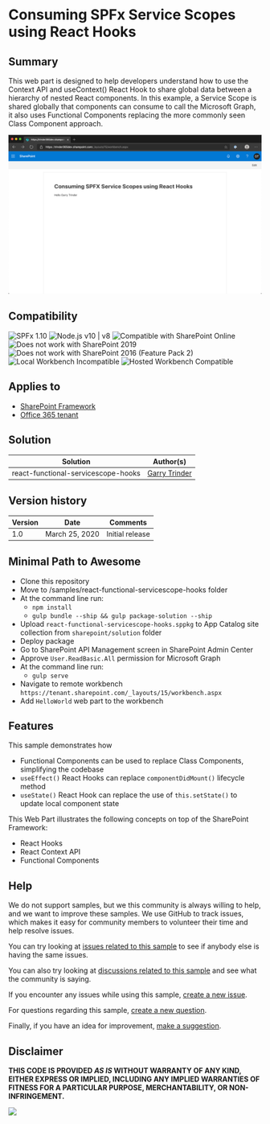 # Consuming SPFx Service Scopes using React Hooks

## Summary

This web part is designed to help developers understand how to use the Context API and useContext() React Hook to share global data between a hierarchy of nested React components. In this example, a Service Scope is shared globally that components can consume to call the Microsoft Graph, it also uses Functional Components replacing the more commonly seen Class Component approach.

![web part](webpart.png)

## Compatibility

![SPFx 1.10](https://img.shields.io/badge/SPFx-1.10.0-green.svg) 
![Node.js v10 | v8](https://img.shields.io/badge/Node.js-v10%20%7C%20v8-green.svg) 
![Compatible with SharePoint Online](https://img.shields.io/badge/SharePoint%20Online-Compatible-green.svg)
![Does not work with SharePoint 2019](https://img.shields.io/badge/SharePoint%20Server%202019-Incompatible-red.svg)
![Does not work with SharePoint 2016 (Feature Pack 2)](https://img.shields.io/badge/SharePoint%20Server%202016%20(Feature%20Pack%202)-Incompatible-red.svg "SharePoint Server 2016 Feature Pack 2 requires SPFx 1.1")
![Local Workbench Incompatible](https://img.shields.io/badge/Local%20Workbench-Incompatible-red.svg "Requires access to the context API")
![Hosted Workbench Compatible](https://img.shields.io/badge/Hosted%20Workbench-Compatible-green.svg)

## Applies to

* [SharePoint Framework](https://docs.microsoft.com/sharepoint/dev/spfx/sharepoint-framework-overview)
* [Office 365 tenant](https://docs.microsoft.com/sharepoint/dev/spfx/set-up-your-development-environment)

## Solution

Solution|Author(s)
--------|---------
react-functional-servicescope-hooks | [Garry Trinder](https://github.com/garrytrinder)

## Version history

Version|Date|Comments
-------|----|--------
1.0|March 25, 2020|Initial release

## Minimal Path to Awesome

* Clone this repository
* Move to /samples/react-functional-servicescope-hooks folder
* At the command line run:
  * `npm install`
  * `gulp bundle --ship && gulp package-solution --ship`
* Upload `react-functional-servicescope-hooks.sppkg` to App Catalog site collection from `sharepoint/solution` folder
* Deploy package
* Go to SharePoint API Management screen in SharePoint Admin Center
* Approve `User.ReadBasic.All` permission for Microsoft Graph
* At the command line run:
  * `gulp serve`
* Navigate to remote workbench `https://tenant.sharepoint.com/_layouts/15/workbench.aspx`
* Add `HelloWorld` web part to the workbench

## Features

This sample demonstrates how 
 
 * Functional Components can be used to replace Class Components, simplifying the codebase
 * `useEffect()` React Hooks can replace `componentDidMount()` lifecycle method 
 * `useState()` React Hook can replace the use of `this.setState()` to update local component state

This Web Part illustrates the following concepts on top of the SharePoint Framework:

* React Hooks
* React Context API
* Functional Components


## Help

We do not support samples, but we this community is always willing to help, and we want to improve these samples. We use GitHub to track issues, which makes it easy for  community members to volunteer their time and help resolve issues.

You can try looking at [issues related to this sample](https://github.com/pnp/sp-dev-fx-webparts/issues?q=label%3A%22sample%3A%20react-functional-servicescope") to see if anybody else is having the same issues.

You can also try looking at [discussions related to this sample](https://github.com/pnp/sp-dev-fx-webparts/discussions?discussions_q=react-functional-servicescope) and see what the community is saying.

If you encounter any issues while using this sample, [create a new issue](https://github.com/pnp/sp-dev-fx-webparts/issues/new?assignees=&labels=Needs%3A+Triage+%3Amag%3A%2Ctype%3Abug-suspected%2Csample%3A%20react-functional-servicescope&template=bug-report.yml&sample=react-functional-servicescope&authors=@garrytrinder&title=react-functional-servicescope%20-%20).

For questions regarding this sample, [create a new question](https://github.com/pnp/sp-dev-fx-webparts/issues/new?assignees=&labels=Needs%3A+Triage+%3Amag%3A%2Ctype%3Aquestion%2Csample%3A%20react-functional-servicescope&template=question.yml&sample=react-functional-servicescope&authors=@garrytrinder&title=react-functional-servicescope%20-%20).

Finally, if you have an idea for improvement, [make a suggestion](https://github.com/pnp/sp-dev-fx-webparts/issues/new?assignees=&labels=Needs%3A+Triage+%3Amag%3A%2Ctype%3Aenhancement%2Csample%3A%20react-functional-servicescope&template=question.yml&sample=react-functional-servicescope&authors=@garrytrinder&title=react-functional-servicescope%20-%20).

## Disclaimer

**THIS CODE IS PROVIDED *AS IS* WITHOUT WARRANTY OF ANY KIND, EITHER EXPRESS OR IMPLIED, INCLUDING ANY IMPLIED WARRANTIES OF FITNESS FOR A PARTICULAR PURPOSE, MERCHANTABILITY, OR NON-INFRINGEMENT.**


<img src="https://pnptelemetry.azurewebsites.net/sp-dev-fx-webparts/samples/react-functional-servicescope-hooks" />
